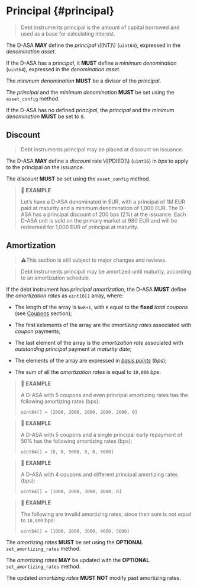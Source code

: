 # Principal {#principal}

> Debt instruments principal is the amount of capital borrowed and used as a base
> for calculating interest.

The D-ASA **MAY** define the *principal* \\([NT]\\) (`uint64`), expressed in the
*denomination asset*.

If the D-ASA has a *principal*, it **MUST** define a *minimum denomination* (`uint64`),
expressed in the *denomination asset*.

The *minimum denomination* **MUST** be a divisor of the *principal*.

The *principal* and the *minimum denomination* **MUST** be set using the `asset_config`
method.

If the D-ASA has no defined *principal*, the *principal* and the *minimum denomination*
**MUST** be set to `0`.

## Discount

> Debt instruments principal may be placed at discount on issuance.

The D-ASA **MAY** define a *discount* rate \\([PDIED]\\) (`uint16`) in *bps* to
apply to the principal on the issuance.

The *discount* **MUST** be set using the `asset_config` method.

> 📎 **EXAMPLE**
>
> Let’s have a D-ASA denominated in EUR, with a principal of 1M EUR paid at maturity
> and a minimum denomination of 1,000 EUR. The D-ASA has a principal discount of
> 200 bps (2%) at the issuance. Each D-ASA unit is sold on the primary market at
> 980 EUR and will be redeemed for 1,000 EUR of principal at maturity.

## Amortization

> ⚠️This section is still subject to major changes and reviews.

> Debt instruments principal may be amortized until maturity, according to an amortization
> schedule.

If the debt instrument has *principal amortization*, the D-ASA **MUST** define the
*amortization rates* as `uint16[]` array, where:

- The length of the array is `N=K+1`, with `K` equal to the **fixed** *total coupons*
(see [Coupons](./interests.md#coupons) section);

- The first `K`elements of the array are the *amortizing rates* associated with
*coupon* payments;

- The last element of the array is the *amortization rate* associated with *outstanding
principal* payment at *maturity date*;

- The elements of the array are expressed in *<a href="https://en.wikipedia.org/wiki/Basis_point">basis
points</a>* (*bps*);

- The sum of all the *amortization rates* is equal to `10,000` *bps*.

> 📎 **EXAMPLE**
>
> A D-ASA with 5 coupons and even principal amortizing rates has the following amortizing
> rates (bps):
>
> ```uint64[] = [2000, 2000, 2000, 2000, 2000, 0]```

> 📎 **EXAMPLE**
>
> A D-ASA with 5 coupons and a single principal early repayment of 50% has the following
> amortizing rates (bps):
>
> ```uint64[] = [0, 0, 5000, 0, 0, 5000]```

> 📎 **EXAMPLE**
>
> A D-ASA with 4 coupons and different principal amortizing rates (bps):
>
> ```uint64[] = [1000, 2000, 3000, 4000, 0]```

> 📎 **EXAMPLE**
>
> The following are invalid amortizing rates, since their sum is not equal to `10,000`
> bps:
>
> ```uint64[] = [1000, 2000, 3000, 4000, 5000]```

The *amortizing rates* **MUST** be set using the **OPTIONAL** `set_amortizing_rates`
method.

The *amortizing rates* **MAY** be updated with the **OPTIONAL** `set_amortizing_rates`
method.

The updated *amortizing rates* **MUST NOT** modify past amortizing rates.
